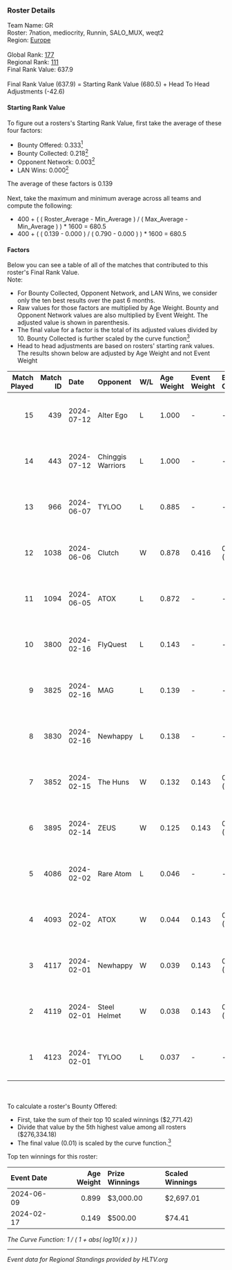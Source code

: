 ### Roster Details<br />
Team Name: GR<br />
Roster: 7nation, mediocrity, Runnin, SALO_MUX, weqt2<br />
Region: [Europe]( ../standings_europe.md)<br />
<br />
Global Rank: [177](../standings_global.md)<br />
Regional Rank: [111]( ../standings_europe.md)<br />
Final Rank Value:  637.9<br />
<br />
Final Rank Value (637.9) = Starting Rank Value (680.5) + Head To Head Adjustments (-42.6)<br />

#### Starting Rank Value<br />
To figure out a rosters's Starting Rank Value, first take the average of these four factors:<br />
- Bounty Offered: 0.333[<sup>1</sup>](#table2)
- Bounty Collected: 0.218[<sup>2</sup>](#table1)
- Opponent Network: 0.003[<sup>2</sup>](#table1)
- LAN Wins: 0.000[<sup>2</sup>](#table1)

The average of these factors is 0.139<br />
<br />
Next, take the maximum and minimum average across all teams and compute the following:<br />
- 400 + ( ( Roster_Average - Min_Average ) / ( Max_Average - Min_Average ) ) * 1600 = 680.5
- 400 + ( ( 0.139 - 0.000 ) / ( 0.790 - 0.000 ) ) * 1600 = 680.5


#### Factors<br />
Below you can see a table of all of the matches that contributed to this roster's Final Rank Value.<br />
Note:<br />

- For Bounty Collected, Opponent Network, and LAN Wins, we consider only the ten best results over the past 6 months.
- Raw values for those factors are multiplied by Age Weight. Bounty and Opponent Network values are also multiplied by Event Weight. The adjusted value is shown in parenthesis.
- The final value for a factor is the total of its adjusted values divided by 10. Bounty Collected is further scaled by the curve function[<sup>3</sup>](#curveFunction)
- Head to head adjustments are based on rosters' starting rank values. The results shown below are adjusted by Age Weight and not Event Weight
<span id="table1"></span><br />


| Match Played | Match ID | Date       | Opponent          | W/L | Age Weight | Event Weight | Bounty Collected | Opponent Network | LAN Wins  | H2H Adj. | Roster                                       |
| -: | -: | :- | :- | :- | :- | :- | :- | :- | :- | -: | :- |
|           15 |      439 | 2024-07-12 | Alter Ego         | L   | 1.000      | -            | -                | -                | -         |   -21.59 | 7nation, mediocrity, Runnin, SALO_MUX, weqt2 |
|           14 |      443 | 2024-07-12 | Chinggis Warriors | L   | 1.000      | -            | -                | -                | -         |   -13.05 | 7nation, mediocrity, Runnin, SALO_MUX, weqt2 |
|           13 |      966 | 2024-06-07 | TYLOO             | L   | 0.885      | -            | -                | -                | -         |   -11.72 | mediocrity, qqGOD, SALO_MUX, uwrr, weqt2     |
|           12 |     1038 | 2024-06-06 | Clutch            | W   | 0.878      | 0.416        | 0.007 (0.002)    | 0.071 (0.026)    | 0 (0.000) |    14.22 | mediocrity, qqGOD, SALO_MUX, uwrr, weqt2     |
|           11 |     1094 | 2024-06-05 | ATOX              | L   | 0.872      | -            | -                | -                | -         |    -5.86 | mediocrity, qqGOD, Runnin, SALO_MUX, weqt2   |
|           10 |     3800 | 2024-02-16 | FlyQuest          | L   | 0.143      | -            | -                | -                | -         |    -0.19 | mediocrity, qqGOD, Reminder, SALO_MUX, weqt2 |
|            9 |     3825 | 2024-02-16 | MAG               | L   | 0.139      | -            | -                | -                | -         |    -3.24 | mediocrity, qqGOD, Reminder, SALO_MUX, weqt2 |
|            8 |     3830 | 2024-02-16 | Newhappy          | L   | 0.138      | -            | -                | -                | -         |    -3.15 | mediocrity, qqGOD, Reminder, SALO_MUX, weqt2 |
|            7 |     3852 | 2024-02-15 | The Huns          | W   | 0.132      | 0.143        | 0.000 (0.000)    | 0.005 (0.000)    | 0 (0.000) |     0.71 | mediocrity, qqGOD, Reminder, SALO_MUX, weqt2 |
|            6 |     3895 | 2024-02-14 | ZEUS              | W   | 0.125      | 0.143        | 0.000 (0.000)    | 0.000 (0.000)    | 0 (0.000) |     0.68 | mediocrity, qqGOD, Reminder, SALO_MUX, weqt2 |
|            5 |     4086 | 2024-02-02 | Rare Atom         | L   | 0.046      | -            | -                | -                | -         |    -0.77 | mediocrity, qqGOD, Runnin, SALO_MUX, weqt2   |
|            4 |     4093 | 2024-02-02 | ATOX              | W   | 0.044      | 0.143        | 0.026 (0.000)    | 0.215 (0.001)    | 0 (0.000) |     1.07 | mediocrity, qqGOD, Runnin, SALO_MUX, weqt2   |
|            3 |     4117 | 2024-02-01 | Newhappy          | W   | 0.039      | 0.143        | 0.000 (0.000)    | 0.019 (0.000)    | 0 (0.000) |     0.34 | mediocrity, qqGOD, Runnin, SALO_MUX, weqt2   |
|            2 |     4119 | 2024-02-01 | Steel Helmet      | W   | 0.038      | 0.143        | 0.008 (0.000)    | 0.000 (0.000)    | 0 (0.000) |     0.41 | mediocrity, qqGOD, Runnin, SALO_MUX, weqt2   |
|            1 |     4123 | 2024-02-01 | TYLOO             | L   | 0.037      | -            | -                | -                | -         |    -0.42 | mediocrity, qqGOD, Runnin, SALO_MUX, weqt2   |

<br />
<span id="table2"></span><br />
To calculate a roster's Bounty Offered:<br />

- First, take the sum of their top 10 scaled winnings ($2,771.42)
- Divide that value by the 5th highest value among all rosters ($276,334.18)
- The final value (0.01) is scaled by the curve function.[<sup>3</sup>](#curveFunction)

Top ten winnings for this roster:<br />

| Event Date | Age Weight | Prize Winnings | Scaled Winnings |
| :- | -: | :- | :- |
| 2024-06-09 |      0.899 | $3,000.00      | $2,697.01       |
| 2024-02-17 |      0.149 | $500.00        | $74.41          |


<span id="curveFunction"></span>_The Curve Function: 1 / ( 1 + abs( log10( x ) ) )_<br />

---
_Event data for Regional Standings provided by HLTV.org_<br />
